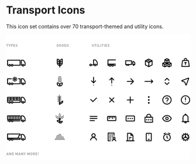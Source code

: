 # Transport Icons

This icon set contains over 70 transport-themed and utility icons.

![Preview Image](https://github.com/christianreindl/transport-icons/blob/master/_docs/icons_preview.png?raw=true)
